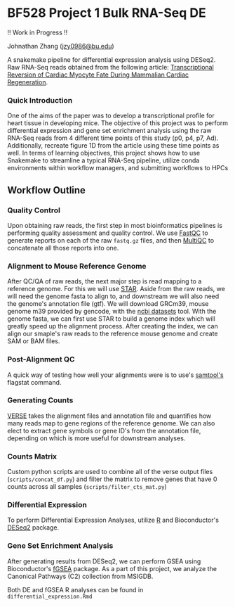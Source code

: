 # BF528 Project 1 Bulk RNA-Seq DE
!! Work in Progress !!

Johnathan Zhang (jzy0986@bu.edu)


A snakemake pipeline for differential expression analysis using DESeq2. Raw RNA-Seq reads obtained from the following article: [Transcriptional Reversion of Cardiac Myocyte Fate During Mammalian Cardiac Regeneration](https://pubmed.ncbi.nlm.nih.gov/25477501/). 

### Quick Introduction
One of the aims of the paper was to develop a transcriptional profile for heart tissue in developing mice.
The objective of this project was to perform differential expression and gene set enrichment analysis using the raw RNA-Seq reads from 4 different time points of this study (p0, p4, p7, Ad).
Additionally, recreate figure 1D from the article using these time points as well. 
In terms of learning objectives, this project shows how to use Snakemake to streamline a typical RNA-Seq pipeline, utilize conda environments within workflow managers, and submitting workflows to HPCs


## Workflow Outline
### Quality Control
Upon obtaining raw reads, the first step in most bioinformatics pipelines is performing quality assessment and quality control.
We use [FastQC](https://www.bioinformatics.babraham.ac.uk/projects/fastqc/) to generate reports on each of the raw `fastq.gz` files, and then [MultiQC](https://multiqc.info/) to concatenate all those reports into one.

### Alignment to Mouse Reference Genome
After QC/QA of raw reads, the next major step is read mapping to a reference genome. 
For this we will use [STAR](https://github.com/alexdobin/STAR?tab=readme-ov-file).
Aside from the raw reads, we will need the genome fasta to align to, and downstream we will also need the genome's annotation file (gtf).
We will download GRCm39, mouse genome m39 provided by gencode, with the [ncbi datasets](https://www.ncbi.nlm.nih.gov/datasets/docs/v2/download-and-install/) tool.
With the genome fasta, we can first use STAR to build a genome index which will greatly speed up the alignment process.
After creating the index, we can align our smaple's raw reads to the reference mouse genome and create SAM or BAM files.

### Post-Alignment QC
A quick way of testing how well your alignments were is to use's [samtool's](https://www.htslib.org/) flagstat command.

### Generating Counts
[VERSE](https://kim.bio.upenn.edu/software/verse.shtml) takes the alignment files and annotation file and quantifies how many reads map to gene regions of the reference genome.
We can also elect to extract gene symbols or gene ID's from the annotation file, depending on which is more useful for downstream analyses.

### Counts Matrix 
Custom python scripts are used to combine all of the verse output files (`scripts/concat_df.py`) and filter the matrix to remove genes that have 0 counts across all samples (`scripts/filter_cts_mat.py`)

### Differential Expression
To perform Differential Expression Analyses, utilize [R](https://www.r-project.org/) and Bioconductor's [DESeq2](https://bioconductor.org/packages/release/bioc/html/DESeq2.html) package.

### Gene Set Enrichment Analysis
After generating results from DESeq2, we can perform GSEA using Bioconductor's [fGSEA](https://bioconductor.org/packages/release/bioc/html/fgsea.html) package. As a part of this project, we analyze the Canonical Pathways (C2) collection from MSIGDB. 

Both DE and fGSEA R analyses can be found in `differential_expression.Rmd`

